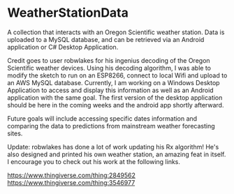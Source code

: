 # WeatherStationData
A collection that interacts with an Oregon Scientific weather station. Data is uploaded to a MySQL database, and can be retrieved via an Android application or C# Desktop Application.

Credit goes to user robwlakes for his ingenius decoding of the Oregon Scientific weather devices. Using his decoding algorithm, I was able to modify the sketch to run on an ESP8266, connect to local Wifi and upload to an AWS MySQL database. Currently, I am working on a Windows Desktop Application to access and display this information as well as an Android application with the same goal. The first version of the desktop application should be here in the coming weeks and the android app shortly afterward.

Future goals will include accessing specific dates information and comparing the data to predictions from mainstream weather forecasting sites.

Update: robwlakes has done a lot of work updating his Rx algorithm! He's also designed and printed his own weather station, an amazing feat in itself. I encourage you to check out his work at the following links. 

https://www.thingiverse.com/thing:2849562
https://www.thingiverse.com/thing:3546977

